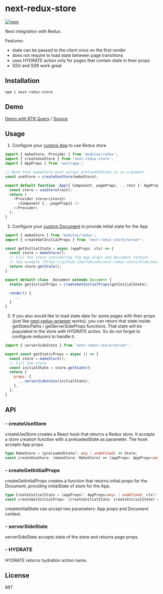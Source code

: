 # next-redux-store

[![npm](https://img.shields.io/npm/v/next-redux-store.svg)](https://www.npmjs.com/package/next-redux-store)

Next integration with Redux.

Features:
- state can be passed to the client once on the first render
- does not require to load state between page transitions
- uses HYDRATE action only for pages that contain state in their props
- SSG and SSR work great

## Installation
  
```
npm i next-redux-store
```

## Demo

[Demo with RTK Query](https://fakundo.github.io/next-redux-store/)
/
[Source](https://github.com/fakundo/next-redux-store/tree/master/packages/docs)

## Usage

1. Configure your [custom App](https://nextjs.org/docs/advanced-features/custom-app) to use Redux store

```js
import { makeStore, Provider } from 'modules/redux';
import { createUseStore } from 'next-redux-store';
import { AppProps } from 'next/app';

// Note that makeStore must accept preloadedState as an argument
const useStore = createUseStore(makeStore);

export default function _App({ Component, pageProps, ...rest }: AppProps<any>) {
  const store = useStore(rest);
  return (
    <Provider store={store}>
      <Component {...pageProps} />
    </Provider>
  );
}
```

2. Configure your [custom Document](https://nextjs.org/docs/advanced-features/custom-document) to provide initial state for the App

```js
import { makeStore } from 'modules/redux';
import { createGetInitialProps } from 'next-redux-store/server';

const getInitialState = async (appProps, ctx) => {
  const store = makeStore();
  // Fill the store considering the App props and Document context
  // See example (https://github.com/fakundo/next-redux-store/blob/master/packages/docs/pages/_document.tsx#L14)
  return store.getState();
}

export default class _Document extends Document {
  static getInitialProps = createGetInitialProps(getInitialState);

  render() {
    ...
  }
}
```

3. If you also would like to load state data for some pages  with their props (just like [next-redux-wrapper](https://github.com/kirill-konshin/next-redux-wrapper) works), you can return that state inside getStaticPaths / getServerSideProps functions. That state will be populated to the store with HYDRATE action. So do not forget to configure reducers to handle it.

```js
import { serverSideState } from 'next-redux-store/server';

export const getStaticProps = async () => {
  const store = makeStore();
  // Fill the store
  const initialState = store.getState();
  return {
    props: {
      ...serverSideState(initialState),
    },
  };
}
```

## API

### - createUseStore

createUseStore creates a React hook that returns a Redux store.
It accepts a store creation function with a preloadedState as parameter. The hook accepts App props.

```ts
type MakeStore = (preloadedState?: any | undefined) => Store;
const createUseStore: (makeStore: MakeStore) => (appProps: AppProps<any>) => Store;
```

### - createGetInitialProps

createGetInitialProps creates a function that returns initial props for the Document, providing initialState of store for the App.

```ts
type CreateInitialState = (appProps?: AppProps<any> | undefined, ctx?: DocumentContext) => any;
const createGetInitialProps: (createInitialState: CreateInitialState) => (ctx: DocumentContext) => DocumentInitialProps;
```

createInitialState can accept two parameters: App props and Document context.

### - serverSideState

serverSideState accepts state of the store and returns page props.

### - HYDRATE

HYDRATE returns hydration action name.

## License

MIT
